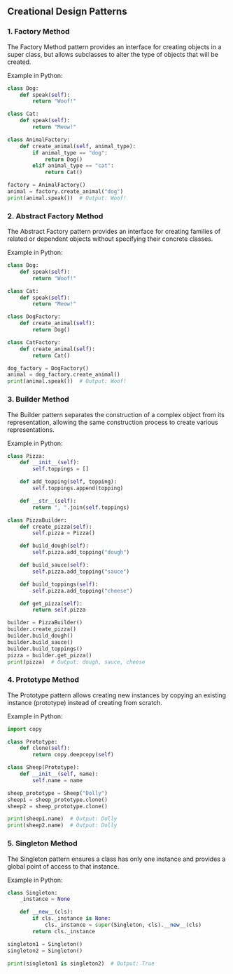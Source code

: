 ## Creational Design Patterns

<a name="Factory-Method"></a>

### 1. Factory Method

The Factory Method pattern provides an interface for creating objects in a super class, but allows subclasses to alter the type of objects that will be created.

Example in Python:

```python
class Dog:
    def speak(self):
        return "Woof!"

class Cat:
    def speak(self):
        return "Meow!"

class AnimalFactory:
    def create_animal(self, animal_type):
        if animal_type == "dog":
            return Dog()
        elif animal_type == "cat":
            return Cat()

factory = AnimalFactory()
animal = factory.create_animal("dog")
print(animal.speak())  # Output: Woof!
```

<a name="Abstract-Factory-Method"></a>

### 2. Abstract Factory Method

The Abstract Factory pattern provides an interface for creating families of related or dependent objects without specifying their concrete classes.

Example in Python:

```python
class Dog:
    def speak(self):
        return "Woof!"

class Cat:
    def speak(self):
        return "Meow!"

class DogFactory:
    def create_animal(self):
        return Dog()

class CatFactory:
    def create_animal(self):
        return Cat()

dog_factory = DogFactory()
animal = dog_factory.create_animal()
print(animal.speak())  # Output: Woof!
```

<a name="Builder-Method"></a>

### 3. Builder Method

The Builder pattern separates the construction of a complex object from its representation, allowing the same construction process to create various representations.

Example in Python:

```python
class Pizza:
    def __init__(self):
        self.toppings = []

    def add_topping(self, topping):
        self.toppings.append(topping)

    def __str__(self):
        return ", ".join(self.toppings)

class PizzaBuilder:
    def create_pizza(self):
        self.pizza = Pizza()

    def build_dough(self):
        self.pizza.add_topping("dough")

    def build_sauce(self):
        self.pizza.add_topping("sauce")

    def build_toppings(self):
        self.pizza.add_topping("cheese")

    def get_pizza(self):
        return self.pizza

builder = PizzaBuilder()
builder.create_pizza()
builder.build_dough()
builder.build_sauce()
builder.build_toppings()
pizza = builder.get_pizza()
print(pizza)  # Output: dough, sauce, cheese
```

<a name="Prototype-Method"></a>

### 4. Prototype Method

The Prototype pattern allows creating new instances by copying an existing instance (prototype) instead of creating from scratch.

Example in Python:

```python
import copy

class Prototype:
    def clone(self):
        return copy.deepcopy(self)

class Sheep(Prototype):
    def __init__(self, name):
        self.name = name

sheep_prototype = Sheep("Dolly")
sheep1 = sheep_prototype.clone()
sheep2 = sheep_prototype.clone()

print(sheep1.name)  # Output: Dolly
print(sheep2.name)  # Output: Dolly
```

<a name="Singleton-Method"></a>

### 5. Singleton Method

The Singleton pattern ensures a class has only one instance and provides a global point of access to that instance.

Example in Python:

```python
class Singleton:
    _instance = None

    def __new__(cls):
        if cls._instance is None:
            cls._instance = super(Singleton, cls).__new__(cls)
        return cls._instance

singleton1 = Singleton()
singleton2 = Singleton()

print(singleton1 is singleton2)  # Output: True
```
